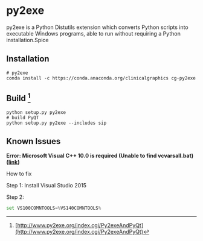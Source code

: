 # py2exe

py2exe is a Python Distutils extension which converts Python scripts into executable Windows programs, able to run without requiring a Python installation.Spice

## Installation

```
# py2exe
conda install -c https://conda.anaconda.org/clinicalgraphics cg-py2exe
```

## Build [^1]

```
python setup.py py2exe
# build PyQT
python setup.py py2exe --includes sip
```

## Known Issues

**Error: Microsoft Visual C++ 10.0 is required (Unable to find vcvarsall.bat) ([link](https://stackoverflow.com/questions/28251314/error-microsoft-visual-c-10-0-is-required-unable-to-find-vcvarsall-bat))**

How to fix

Step 1: Install Visual Studio 2015

Step 2:

```python
set VS100COMNTOOLS=%VS140COMNTOOLS%
```


[^1]: [http://www.py2exe.org/index.cgi/Py2exeAndPyQt](http://www.py2exe.org/index.cgi/Py2exeAndPyQt)